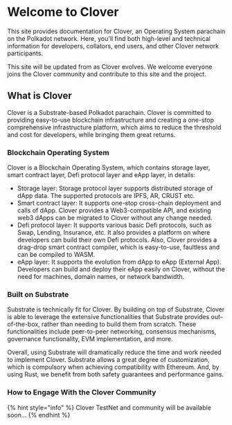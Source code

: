 # Welcome to Clover

This site provides documentation for Clover, an Operating System parachain on the Polkadot network. Here, you'll find both high-level and technical information for developers, collators, end users, and other Clover network participants.

This site will be updated from as Clover evolves. We welcome everyone joins the Clover community and contribute to this site and the project.

## What is Clover

Clover is a Substrate-based Polkadot parachain. Clover is committed to providing easy-to-use blockchain infrastructure and creating a one-stop comprehensive infrastructure platform, which aims to reduce the threshold and cost for developers, while bringing them great returns. 

### Blockchain Operating System

Clover is a Blockchain Operating System, which contains storage layer, smart contract layer, Defi protocol layer and eApp layer, in details:

* Storage layer: Storage protocol layer supports distributed storage of dApp data. The supported protocols are IPFS, AR, CRUST etc.
* Smart contract layer: It supports one-stop cross-chain deployment and calls of dApp. Clover provides a Web3-compatible API,  and existing web3 dApps can be migrated to Clover without any change needed.
* Defi protocol layer: It supports various basic Defi protocols, such as Swap, Lending, Insurance, etc. It also provides a platform on where developers can build their own Defi protocols. Also, Clover provides a drag-drop smart contract compiler, which is easy-to-use, faultless and can be compiled to WASM.
* eApp layer: It supports the evolution from dApp to eApp \(External App\). Developers can build and deploy their eApp easily on Clover, without the need for machines, domain names, or network bandwidth.

### Built on Substrate

Substrate is technically fit for Clover. By building on top of Substrate, Clover is able to leverage the extensive functionalities that Substrate provides out-of-the-box, rather than needing to build them from scratch. These functionalities include peer-to-peer networking, consensus mechanisms, governance functionality, EVM implementation, and more.

Overall, using Substrate will dramatically reduce the time and work needed to implement Clover. Substrate allows a great degree of customization, which is compulsory when achieving compatibility with Ethereum. And, by using Rust, we benefit from both safety guarantees and performance gains.

### How to Engage With the Clover Community

{% hint style="info" %}
 Clover TestNet and community will be available soon...
{% endhint %}





